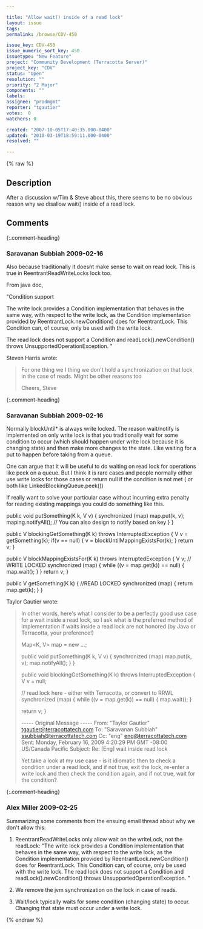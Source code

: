 ```yaml
---

title: "Allow wait() inside of a read lock"
layout: issue
tags: 
permalink: /browse/CDV-450

issue_key: CDV-450
issue_numeric_sort_key: 450
issuetype: "New Feature"
project: "Community Development (Terracotta Server)"
project_key: "CDV"
status: "Open"
resolution: ""
priority: "2 Major"
components: ""
labels: 
assignee: "prodmgmt"
reporter: "tgautier"
votes:  0
watchers: 0

created: "2007-10-05T17:40:35.000-0400"
updated: "2010-03-19T18:59:11.000-0400"
resolved: ""

---
```




{% raw %}



## Description

<div markdown="1" class="description">

After a discussion w/Tim & Steve about this, there seems to be no obvious reason why we disallow wait() inside of a read lock.

</div>

## Comments


{:.comment-heading}
### **Saravanan Subbiah** <span class="date">2009-02-16</span>

<div markdown="1" class="comment">

Also because traditionally it doesnt make sense to wait on read lock. This is true in ReentrantReadWriteLocks lock too.

From java doc,

"Condition support

The write lock provides a Condition implementation that behaves in the same way, with respect to the write lock, as the Condition implementation provided by ReentrantLock.newCondition() does for ReentrantLock. This Condition can, of course, only be used with the write lock.

The read lock does not support a Condition and readLock().newCondition() throws UnsupportedOperationException. "

Steven Harris wrote:
> For one thing we I thing we don't hold a synchronization on that lock in the case of reads. Might be other reasons too
>
> Cheers,
> Steve 

</div>


{:.comment-heading}
### **Saravanan Subbiah** <span class="date">2009-02-16</span>

<div markdown="1" class="comment">

Normally blockUntil\* is always write locked. The reason wait/notify is implemented on only write lock is that you traditionally wait for some condition to occur (which should happen under write lock because it is changing state) and then make more changes to the state.  Like waiting for a put to happen before taking from a queue.

One can argue that it will be useful to do waiting on read lock for operations like peek on a queue. But I think it is rare cases and people normally either use write locks for those cases or return null if the condition is not met ( or both like LinkedBlockingQueue.peek())

If really want to solve your particular case without incurring extra penalty for reading existing mappings you could do something like this.

public void putSomething(K k, V v) \{
   synchronized (map)
     map.put(k, v);
     maping.notifyAll();  // You can also design to notify based on key
  \}
\}

public V blockingGetSomething(K k) throws InterruptedException \{
  V v = getSomething(k);
  if(v == null) \{
    v = blockUntilMappingExistsFor(k);
  \}
   return v;
\}

public V blockMappingExistsFor(K k)  throws InterruptedException \{
   V v;
   // WRITE LOCKED
   synchronized (map) \{
     while ((v = map.get(k)) == null) {
          map.wait();
     }
   \}
   return v;
\}


public V getSomething(K k) \{
  //READ LOCKED
   synchronized (map) \{
     return map.get(k);
   \}
\}





Taylor Gautier wrote:
> In other words, here's what I consider to be a perfectly good use case for a wait inside a read lock, so I ask what is the preferred method of implementation if waits inside a read lock are not honored (by Java or Terracotta, your preference!)
>
> Map<K, V> map = new ...;
>
> public void putSomething(K k, V v) \{
>    synchronized (map)
>      map.put(k, v);
>      map.notifyAll();
>   \}
> \}
>
> public void blockingGetSomething(K k) throws InterruptedException \{
>   V v = null;
>
>   // read lock here - either with Terracotta, or convert to RRWL
>   synchronized (map) \{
>       while ((v = map.get(k)) == null) \{           map.wait();
>    \}
>
>    return v;
> \}
>
> ----- Original Message -----
> From: "Taylor Gautier" <tgautier@terracottatech.com>
> To: "Saravanan Subbiah" <ssubbiah@terracottatech.com>
> Cc: "eng" <eng@terracottatech.com>
> Sent: Monday, February 16, 2009 4:20:29 PM GMT -08:00 US/Canada Pacific
> Subject: Re: [Eng] wait inside read lock
>
> Yet take a look at my use case - is it idiomatic then to check a condition under a read lock, and if not true, exit the lock, re-enter a write lock and then check the condition again, and if not true, wait for the condition?


</div>


{:.comment-heading}
### **Alex Miller** <span class="date">2009-02-25</span>

<div markdown="1" class="comment">

Summarizing some comments from the ensuing email thread about why we don't allow this:

1) ReentrantReadWriteLocks only allow wait on the writeLock, not the readLock:
"The write lock provides a Condition implementation that behaves in the same way, with respect to the write lock, as the Condition implementation provided by ReentrantLock.newCondition() does for ReentrantLock. This Condition can, of course, only be used with the write lock.  The read lock does not support a Condition and readLock().newCondition() throws UnsupportedOperationException. "

2) We remove the jvm synchronization on the lock in case of reads.

3) Wait/lock typically waits for some condition (changing state) to occur.  Changing that state must occur under a write lock.  

</div>



{% endraw %}
